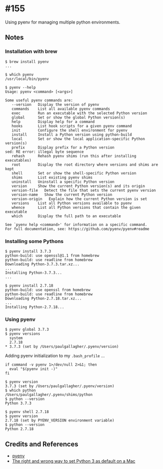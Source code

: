 # #155

Using pyenv for managing multiple python environments.

## Notes


### Installation with brew

```
$ brew install pyenv
...

$ which pyenv
/usr/local/bin/pyenv

$ pyenv --help
Usage: pyenv <command> [<args>]

Some useful pyenv commands are:
   --version   Display the version of pyenv
   commands    List all available pyenv commands
   exec        Run an executable with the selected Python version
   global      Set or show the global Python version(s)
   help        Display help for a command
   hooks       List hook scripts for a given pyenv command
   init        Configure the shell environment for pyenv
   install     Install a Python version using python-build
   local       Set or show the local application-specific Python version(s)
   prefix      Display prefix for a Python version
sed: RE error: illegal byte sequence
   rehash      Rehash pyenv shims (run this after installing executables)
   root        Display the root directory where versions and shims are kept
   shell       Set or show the shell-specific Python version
   shims       List existing pyenv shims
   uninstall   Uninstall a specific Python version
   version     Show the current Python version(s) and its origin
   version-file   Detect the file that sets the current pyenv version
   version-name   Show the current Python version
   version-origin   Explain how the current Python version is set
   versions    List all Python versions available to pyenv
   whence      List all Python versions that contain the given executable
   which       Display the full path to an executable

See `pyenv help <command>' for information on a specific command.
For full documentation, see: https://github.com/pyenv/pyenv#readme
```

### Installing some Pythons

```
$ pyenv install 3.7.3
python-build: use openssl@1.1 from homebrew
python-build: use readline from homebrew
Downloading Python-3.7.3.tar.xz...
...
Installing Python-3.7.3...
...

$ pyenv install 2.7.18
python-build: use openssl from homebrew
python-build: use readline from homebrew
Downloading Python-2.7.18.tar.xz...
...
Installing Python-2.7.18...
```

### Using pyenv

```
$ pyenv global 3.7.3
$ pyenv versions
  system
  2.7.18
* 3.7.3 (set by /Users/paulgallagher/.pyenv/version)
```

Adding pyenv initialization to my `.bash_profile` ...

```
if command -v pyenv 1>/dev/null 2>&1; then
  eval "$(pyenv init -)"
fi
```

```
$ pyenv version
3.7.3 (set by /Users/paulgallagher/.pyenv/version)
$ which python
/Users/paulgallagher/.pyenv/shims/python
$ python --version
Python 3.7.3

$ pyenv shell 2.7.18
$ pyenv version
2.7.18 (set by PYENV_VERSION environment variable)
$ python --version
Python 2.7.18

```

## Credits and References

* [pyenv](https://github.com/pyenv/pyenv)
* [The right and wrong way to set Python 3 as default on a Mac](https://opensource.com/article/19/5/python-3-default-mac)
